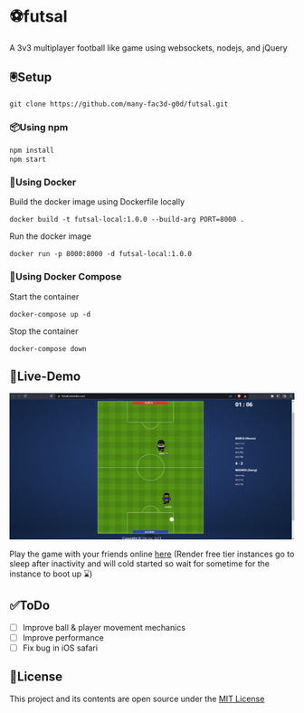 # ⚽futsal

A 3v3 multiplayer football like game using websockets, nodejs, and jQuery

## 🖲️Setup
```
git clone https://github.com/many-fac3d-g0d/futsal.git
```
### 📦Using npm
```
npm install
npm start
```
### 🐋Using Docker
Build the docker image using Dockerfile locally
```
docker build -t futsal-local:1.0.0 --build-arg PORT=8000 .
```
Run the docker image
```
docker run -p 8000:8000 -d futsal-local:1.0.0
```

### 🐳Using Docker Compose
Start the container
```
docker-compose up -d
```
Stop the container
```
docker-compose down
```

## 🚀Live-Demo

![futsal](./client/public/img/game.png)

Play the game with your friends online [here](https://futsal.onrender.com) (Render free tier instances go to sleep after inactivity and will cold started so wait for sometime for the instance to boot up ⌛)

## ✅ToDo

- [ ] Improve ball & player movement mechanics
- [ ] Improve performance
- [ ] Fix bug in iOS safari

## 📄License

This project and its contents are open source under the [MIT License](https://github.com/darekkay/dashboard/blob/master/LICENSE)
